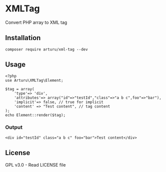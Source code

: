 # XMLTag
Convert PHP array to XML tag

## Installation

```
composer require arturu/xml-tag --dev
```

## Usage

```
<?php
use Arturu\XMLTag\Element;

$tag = array(
    'type'=> 'div',
    'attributes'=> array("id"=>"testId","class"=>"a b c",foo"=>"bar"),
    'implicit'=> false, // true for implicit
    'content' => "Test content", // tag content
);
echo Element::render($tag);
```
### Output
```
<div id="testId" class="a b c" foo="bar">Test content</div>
```

## License
GPL v3.0 - Read LICENSE file